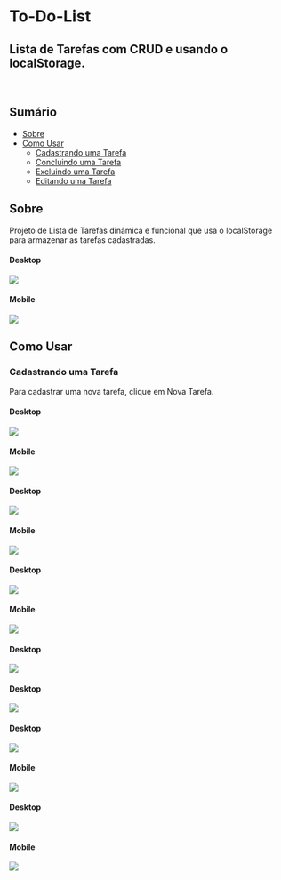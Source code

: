 # To-Do-List

## Lista de Tarefas com CRUD e usando o localStorage.

<br>

## Sumário

- [Sobre](#Sobre)
- [Como Usar](#Como-usar)
    * [Cadastrando uma Tarefa](#Cadastrando-uma-tarefa)
    * [Concluindo uma Tarefa](#Concluindo-uma-tarefa)
    * [Excluindo uma Tarefa](#Excluindo-uma-tarefa)
    * [Editando uma Tarefa](#Editando-uma-tarefa)


## Sobre

Projeto de Lista de Tarefas dinâmica e funcional que usa o localStorage para armazenar as tarefas cadastradas.

#### Desktop<br>
![](./screenshots/screenshot-1-1.png)
#### Mobile<br>
![](./screenshots/screenshot-1-2.png)

## Como Usar

### Cadastrando uma Tarefa

<p>Para cadastrar uma nova tarefa, clique em Nova Tarefa.</p>

#### Desktop<br>
![](./screenshots/screenshot-2-1.png)

#### Mobile<br>
![](./screenshots/screenshot-2-2.png)

#### Desktop<br>
![](./screenshots/screenshot-3-1.png)

#### Mobile<br>
![](./screenshots/screenshot-3-2.png)

#### Desktop<br>
![](./screenshots/screenshot-4-1.png)

#### Mobile<br>
![](./screenshots/screenshot-4-2.png)


#### Desktop<br>
![](./screenshots/screenshot-5.png)


#### Desktop<br>
![](./screenshots/screenshot-6.png)


#### Desktop<br>
![](./screenshots/screenshot-7-1.png)

#### Mobile<br>
![](./screenshots/screenshot-7-2.png)



#### Desktop<br>
![](./screenshots/screenshot-8-1.png)

#### Mobile<br>
![](./screenshots/screenshot-8-2.png)